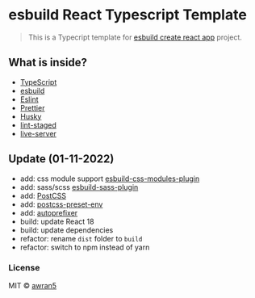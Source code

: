 # esbuild React Typescript Template

> This is a Typecript template for [esbuild create react app](https://github.com/awran5/esbuild-create-react-app) project.

## What is inside?

- [TypeScript](https://www.typescriptlang.org/)
- [esbuild](https://esbuild.github.io/)
- [Eslint](https://eslint.org/)
- [Prettier](https://prettier.io/)
- [Husky](https://github.com/typicode/husky)
- [lint-staged](https://github.com/okonet/lint-staged)
- [live-server](https://github.com/tapio/live-server)

## Update (01-11-2022)

- add: css module support [esbuild-css-modules-plugin](https://www.npmjs.com/package/esbuild-css-modules-plugin)
- add: sass/scss [esbuild-sass-plugin](https://www.npmjs.com/package/esbuild-sass-plugin)
- add: [PostCSS](https://github.com/postcss/postcss)
- add: [postcss-preset-env](https://github.com/csstools/postcss-plugins/tree/main/plugin-packs/postcss-preset-env)
- add: [autoprefixer](https://github.com/postcss/autoprefixer)
- build: update React 18
- build: update dependencies
- refactor: rename `dist` folder to `build`
- refactor: switch to npm instead of yarn

### License

MIT © [awran5](https://github.com/awran5/)
